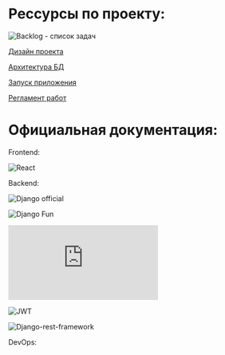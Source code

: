 # Рессурсы по проекту:

![Backlog](https://github.com/users/kuznetskriss/projects/8/views/1) - список задач


[Дизайн проекта](https://www.figma.com/file/qRd7z26ILzQNacVvj5tgCM/Trible?type=design&node-id=0%3A1&mode=design&t=pnXhf3fFxBdAgLuA-1)

[Архитектура БД](Trible.vsdx)

[Запуск приложения](trible-test/README.md)

[Регламент работ](regulations.md)

# Официальная документация:

Frontend:

![React](https://react.dev/)

Backend:

![Django official](https://docs.djangoproject.com/en/4.2/)

![Django Fun](https://django.fun/ru/)

![Djoser](https://djoser.readthedocs.io/en/latest/introduction.html)

![JWT](https://django-rest-framework-simplejwt.readthedocs.io/en/latest/)

![Django-rest-framework](https://www.django-rest-framework.org/)

DevOps: